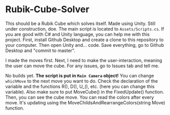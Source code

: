 # Rubik-Cube-Solver
This should be a Rubik Cube which solves itself.
Made using Unity. Still under construction, doe. The main script is located to `Assets/Scripts.cs`. If you are good with C# and Unity language, you can help me with this project.
First, install Github Desktop and create a clone to this repository to your computer. Then open Unity and... code. Save everything, go to Github Desktop and "commit to master".

I made the moves first. Next, I need to make the user-interaction, meaning the user can move the cube.
For any issues, go to Issues tab and tell me.

No builds yet. **The script is put in `Main Camera` object!** You can change `whichMove` to the next move you want to do. Check the declaration of the variable and the functions R(), D(), U_(), etc. (here you can change this variable). Also make sure to put MoveCube() in the FixedUpdate() function. Then, you can see the cube move.
You can read the colors after every move. It's updating using the MoveChildsAndRearrangeColors(string Move) function.
